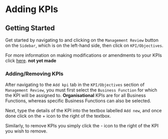 # Adding KPIs

## Getting Started

Get started by navigating to and clicking on the `Management Review` button on the `Sidebar`, which is on the left-hand side, then click on `KPI/Objectives`.

For more information on making modifications or amendments to your KPIs click [here][KPI Action]. **not yet made**

### Adding/Removing KPIs

After navigating to the `Add kpi` tab in the `KPI/Objectives` section of `Management Review`, you must first select the `Business Function` for which the KPI will be assigned to. **Organisational** KPIs are for all Business Functions, whereas specific Business Functions can also be selected.

Next, type the details of the KPI into the textbox labelled `Add new`, and once done click on the + icon to the right of the textbox.

Similarly, to remove KPIs you simply click the - icon to the right of the KPI you wish to remove.

[KPI Action]: ../actions#kpi